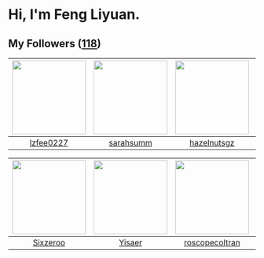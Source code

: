 # Hi, I'm Feng Liyuan.

## My Followers ([118](https://github.com/SunRunAway?tab=followers))

| <img src="https://avatars.githubusercontent.com/u/1984045?v=4" width="150" height="150" /> | <img src="https://avatars.githubusercontent.com/u/5827851?v=4" width="150" height="150" /> | <img src="https://avatars.githubusercontent.com/u/24202964?v=4" width="150" height="150" /> | <img src="https://avatars.githubusercontent.com/u/15995588?v=4" width="150" height="150" /> |
| :----------------------------------------------------------------------------------------: | :----------------------------------------------------------------------------------------: | :-----------------------------------------------------------------------------------------: | :-----------------------------------------------------------------------------------------: |
|                          [lzfee0227](https://github.com/lzfee0227)                         |                          [sarahsumm](https://github.com/sarahsumm)                         |                        [hazelnutsgz](https://github.com/hazelnutsgz)                        |                             [calali](https://github.com/calali)                             |

| <img src="https://avatars.githubusercontent.com/u/20949383?v=4" width="150" height="150" /> | <img src="https://avatars.githubusercontent.com/u/13427348?v=4" width="150" height="150" /> | <img src="https://avatars.githubusercontent.com/u/24416962?v=4" width="150" height="150" /> | <img src="https://avatars.githubusercontent.com/u/13307594?v=4" width="150" height="150" /> |
| :-----------------------------------------------------------------------------------------: | :-----------------------------------------------------------------------------------------: | :-----------------------------------------------------------------------------------------: | :-----------------------------------------------------------------------------------------: |
|                           [Sixzeroo](https://github.com/Sixzeroo)                           |                             [Yisaer](https://github.com/Yisaer)                             |                     [roscopecoltran](https://github.com/roscopecoltran)                     |                            [fxrcode](https://github.com/fxrcode)                            |